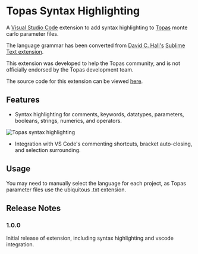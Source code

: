 # Topas Syntax Highlighting

A [Visual Studio Code](https://code.visualstudio.com/) extension to add syntax highlighting to [Topas](http://www.topasmc.org) monte carlo parameter files.

The language grammar has been converted from [David C. Hall's](https://github.com/davidchall) [Sublime Text extension](https://github.com/davidchall/topas-syntax).

This extension was developed to help the Topas community, and is not officially endorsed by the Topas development team.

The source code for this extension can be viewed [here](https://github.com/samuelpeet/topas-vscode).

## Features

* Syntax highlighting for comments, keywords, datatypes, parameters, booleans, strings, numerics, and operators.

![Topas syntax highlighting](sample.png "Topas syntax highlighting")

* Integration with VS Code's commenting shortcuts, bracket auto-closing, and selection surrounding.

## Usage

You may need to manually select the language for each project, as Topas parameter files use the ubiquitous .txt extension.

## Release Notes

### 1.0.0

Initial release of extension, including syntax highlighting and vscode integration.

